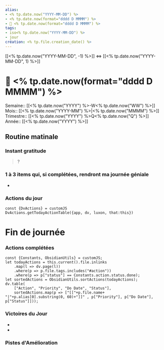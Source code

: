 ```yaml
---
alias:
- <% tp.date.now("YYYY-MM-DD") %>
- <% tp.date.now(format="dddd D MMMM") %>
- 🌄 <% tp.date.now(format="dddd D MMMM") %>
tags:
- iso<% tp.date.now("YYYY-MM-DD") %>
- jour
création: <% tp.file.creation_date() %>
---
```

[[<% tp.date.now("YYYY-MM-DD", -1) %>]] <=> [[<% tp.date.now("YYYY-MM-DD", 1) %>]]

# 🌄 <% tp.date.now(format="dddd D MMMM") %>
Semaine:: [[<% tp.date.now("YYYY") %>-W<% tp.date.now("WW") %>]]
Mois:: [[<% tp.date.now("YYYY-MM") %>|<% tp.date.now("MMMM") %>]]
Trimestre:: [[<% tp.date.now("YYYY") %>Q<% tp.date.now("Q") %>]]
Année:: [[<% tp.date.now("YYYY") %>]]

## Routine matinale

### Instant gratitude
> ?

### 1 à 3 items qui, si complétées, rendront ma journée géniale
- 

### Actions du jour
 ```dataviewjs
const {DvActions} = customJS
DvActions.getTodayActionTable({app, dv, luxon, that:this})
```



# Fin de journée
### Actions complétées

```dataviewjs
const {Constants, ObsidianUtils} = customJS;
let todayActions = this.current().file.inlinks
    .map(l => dv.page(l))
    .where(p => p.file.tags.includes("#action"))
    .where(p => p["status"] == Constants.action.status.done);
let sortedActions = ObsidianUtils.sortActions(todayActions);
dv.table(
	["Action", "Priority", "Do Date", "Status"],
    sortedActions.map(p => ["[["+p.file.name+ "|"+p.alias[0].substring(0, 60)+"]]" , p["Priority"], p["Do Date"], p["Status"]]));
```

### Victoires du Jour
-
-

### Pistes d'Amélioration

